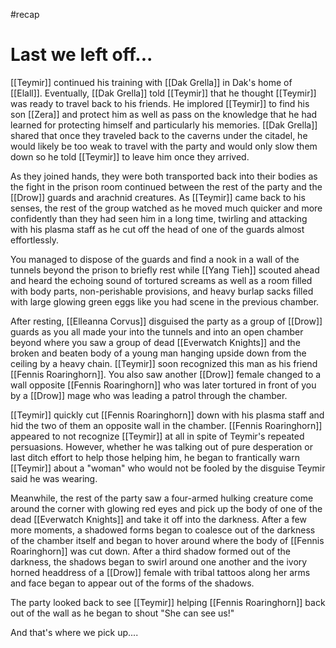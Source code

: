 #recap 
# Last we left off...
[[Teymir]] continued his training with [[Dak Grella]] in Dak's home of [[Elall]]. Eventually, [[Dak Grella]] told [[Teymir]] that he thought [[Teymir]] was ready to travel back to his friends. He implored [[Teymir]] to find his son [[Zera]] and protect him as well as pass on the knowledge that he had learned for protecting himself and particularly his memories. [[Dak Grella]] shared that once they traveled back to the caverns under the citadel, he would likely be too weak to travel with the party and would only slow them down so he told [[Teymir]] to leave him once they arrived.

As they joined hands, they were both transported back into their bodies as the fight in the prison room continued between the rest of the party and the [[Drow]] guards and arachnid creatures. As [[Teymir]] came back to his senses, the rest of the group watched as he moved much quicker and more confidently than they had seen him in a long time, twirling and attacking with his plasma staff as he cut off the head of one of the guards almost effortlessly. 

You managed to dispose of the guards and find a nook in a wall of the tunnels beyond the prison to briefly rest while [[Yang Tieh]] scouted ahead and heard the echoing sound of tortured screams as well as a room filled with body parts, non-perishable provisions, and heavy burlap sacks filled with large glowing green eggs like you had scene in the previous chamber.

After resting, [[Elleanna Corvus]] disguised the party as a group of [[Drow]] guards as you all made your into the tunnels and into an open chamber beyond where you saw a group of dead [[Everwatch Knights]] and the broken and beaten body of a young man hanging upside down from the ceiling by a heavy chain. [[Teymir]] soon recognized this man as his friend [[Fennis Roaringhorn]]. You also saw another [[Drow]] female changed to a wall opposite [[Fennis Roaringhorn]] who was later tortured in front of you by a [[Drow]] mage who was leading a patrol through the chamber.

[[Teymir]] quickly cut [[Fennis Roaringhorn]] down with his plasma staff and hid the two of them an opposite wall in the chamber. [[Fennis Roaringhorn]] appeared to not recognize [[Teymir]] at all in spite of Teymir's repeated persuasions. However, whether he was talking out of pure desperation or last ditch effort to help those helping him, he began to frantically warn [[Teymir]] about a "woman" who would not be fooled by the disguise Teymir said he was wearing.

Meanwhile, the rest of the party saw a four-armed hulking creature come around the corner with glowing red eyes and pick up the body of one of the dead [[Everwatch Knights]] and take it off into the darkness. After a few more moments, a shadowed forms began to coalesce out of the darkness of the chamber itself and began to hover around where the body of [[Fennis Roaringhorn]] was cut down. After a third shadow formed out of the darkness, the shadows began to swirl around one another and the ivory horned headdress of a [[Drow]] female with tribal tattoos along her arms and face began to appear out of the forms of the shadows.

The party looked back to see [[Teymir]] helping [[Fennis Roaringhorn]] back out of the wall as he began to shout "She can see us!"

And that's where we pick up....